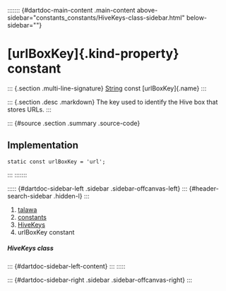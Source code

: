 ::::::: {#dartdoc-main-content .main-content above-sidebar="constants_constants/HiveKeys-class-sidebar.html" below-sidebar=""}
<div>

# [urlBoxKey]{.kind-property} constant

</div>

::: {.section .multi-line-signature}
[String](https://api.flutter.dev/flutter/dart-core/String-class.html)
const [urlBoxKey]{.name}
:::

::: {.section .desc .markdown}
The key used to identify the Hive box that stores URLs.
:::

::: {#source .section .summary .source-code}
## Implementation

``` language-dart
static const urlBoxKey = 'url';
```
:::
:::::::

::::: {#dartdoc-sidebar-left .sidebar .sidebar-offcanvas-left}
::: {#header-search-sidebar .hidden-l}
:::

1.  [talawa](../../index.html)
2.  [constants](../../constants_constants/)
3.  [HiveKeys](../../constants_constants/HiveKeys-class.html)
4.  urlBoxKey constant

##### HiveKeys class

::: {#dartdoc-sidebar-left-content}
:::
:::::

::: {#dartdoc-sidebar-right .sidebar .sidebar-offcanvas-right}
:::
